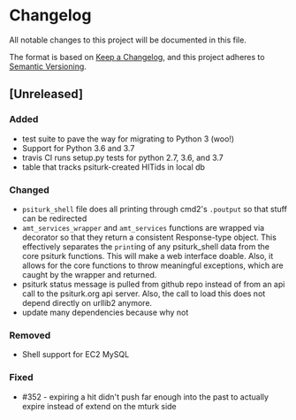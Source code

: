 # Changelog
All notable changes to this project will be documented in this file.

The format is based on [Keep a Changelog](https://keepachangelog.com/en/1.0.0/),
and this project adheres to [Semantic Versioning](https://semver.org/spec/v2.0.0.html).

## [Unreleased]
### Added
- test suite to pave the way for migrating to Python 3 (woo!)
- Support for Python 3.6 and 3.7
- travis CI runs setup.py tests for python 2.7, 3.6, and 3.7
- table that tracks psiturk-created HITids in local db

### Changed
- `psiturk_shell` file does all printing through cmd2's `.poutput` so that stuff can be redirected
- `amt_services_wrapper` and `amt_services` functions are wrapped via decorator so that they return a consistent Response-type object. This
  effectively separates the `print`ing of any psiturk_shell data from the core psiturk functions. This will make a web interface doable. Also,
  it allows for the core functions to throw meaningful exceptions, which are caught by the wrapper and returned.
- psiturk status message is pulled from github repo instead of from an api call to the psiturk.org api server.
  Also, the call to load this does not depend directly on urllib2 anymore.
- update many dependencies because why not
 
### Removed
- Shell support for EC2 MySQL

### Fixed
- #352 - expiring a hit didn't push far enough into the past to actually expire instead of extend on the mturk side
